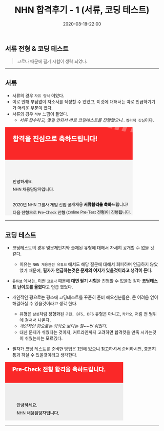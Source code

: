﻿---
title: NHN 합격후기 - 1 (서류, 코딩 테스트)
date: 2020-08-18-22:00
categories:
- Recruit_Story

tags:
- Diary
- Recruit

photos:
- /post_images/NHN-test-1.png

---

## 서류 전형 & 코딩 테스트
> 코로나 때문에 필기 시험이 생략 되었다.

---

## 서류

* 서류의 경우 `자유 양식` 이었다.
* 이로 인해 부담없이 자소서를 작성할 수 있었고, 이것에 대해서는 따로 언급하기기가 어려운 부분이 있다.
* 서류의 경우 `적부` 느낌이 들었다.
    * *서류 접수하고, 몇일 안되서 바로 코딩테스트를 진행했으니..* `킹리적 갓심`이다.

![서류 합격](/post_images/NHN-test-0.png)

---

## 코딩 테스트

* 코딩테스트의 경우 몇문제인지와 출제된 유형에 대해서 자세히 공개할 수 없을 것 같다.
    * 이유는 `NHN 채용관련 유튜브` 에서도 해당 질문에 대해서 회피하며 언급하지 않았었기 때문에, **필자가 언급하는것은 문제의 여지가 있을것이라고 생각이 든다.**
* `유튜브` 에서는, 이번 `코로나` 때문에 **대면 필기 시험**을 진행할 수 없을것 같아 **코딩테스트 난이도를 올렸다**고 언급 했었다.
* 개인적인 평으로는 평소에 코딩테스트를 꾸준히 준비 해오신분들은, 큰 어려움 없이 해결하실 수 있을것이라고 생각 한다.
    * 유형은 `삼성`처럼 정형화된 `구현, BFS, DFS` 유형은 아니고, `카카오`, 처럼 전 범위에 걸쳐서 나온다. 
    * *개인적인 평으로는 카카오 보다는 훨~~씬 쉬웠다.* 
    * 대신 문제가 쉬웠다는 것이지, 커트라인까지 고려하면 합격컷을 만족 시키는것이 쉬웠는지는 모르겠다.

* 필자가 코딩 테스트를 준비한 방법은 [1편](https://unluckyjung.github.io/recruit_story/2020/08/16/NHN-0/)에 있으니 참고하셔서 준비하시면, 충분히 통과 하실 수 있을것이라고 생각한다.

![코테 합격](/post_images/NHN-test-1.png)

---

